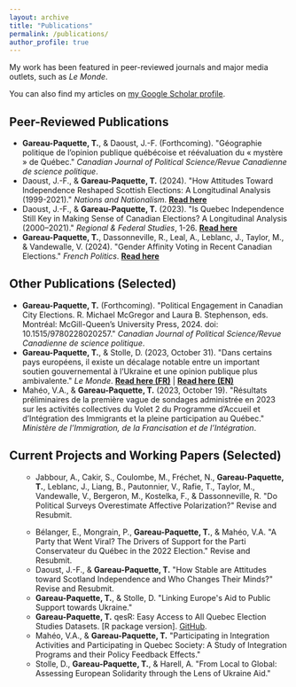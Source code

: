 ```yaml
---
layout: archive
title: "Publications"
permalink: /publications/
author_profile: true
---
```



<p>
My work has been featured in peer-reviewed journals and major media outlets, such as <em>Le Monde</em>.
</p>

  <div class="wordwrap">You can also find my articles on <a href="{{site.author.googlescholar}}">my Google Scholar profile</a>.</div>

<div class="content-container">


<section id="publications">
  <h2>Peer-Reviewed Publications</h2>
  <ul>
    <li><strong>Gareau-Paquette, T.</strong>, & Daoust, J.-F. (Forthcoming). "Géographie politique de l’opinion publique québécoise et réévaluation du « mystère » de Québec." <em>Canadian Journal of Political Science/Revue Canadienne de science politique</em>.</li>
    <li>Daoust, J.-F., & <strong>Gareau-Paquette, T.</strong> (2024). "How Attitudes Toward Independence Reshaped Scottish Elections: A Longitudinal Analysis (1999-2021)." <em>Nations and Nationalism</em>. <a href="https://onlinelibrary.wiley.com/doi/10.1111/nana.13062?af=R" target="_blank" style="font-weight: bold;">Read here</a></li>
    <li>Daoust, J.-F., & <strong>Gareau-Paquette, T.</strong> (2023). "Is Quebec Independence Still Key in Making Sense of Canadian Elections? A Longitudinal Analysis (2000–2021)." <em>Regional & Federal Studies</em>, 1-26. <a href="https://www.tandfonline.com/eprint/K4ZI95VIEVNGGXEKSQRG/full?target=10.1080/13597566.2023.2233422" target="_blank" style="font-weight: bold;">Read here</a></li>
    <li><strong>Gareau-Paquette, T.</strong>, Dassonneville, R., Leal, A., Leblanc, J., Taylor, M., & Vandewalle, V. (2024). "Gender Affinity Voting in Recent Canadian Elections." <em>French Politics</em>. <a href="https://doi.org/10.1057/s41253-024-00236-5" target="_blank" style="font-weight: bold;">Read here</a></li>
  </ul>

  <h2>Other Publications (Selected)</h2>
  <ul>
    <li><strong>Gareau-Paquette, T.</strong> (Forthcoming). "Political Engagement in Canadian City Elections. R. Michael McGregor and Laura B. Stephenson, eds. Montréal: McGill-Queen’s University Press, 2024. doi: 10.1515/9780228020257." <em>Canadian Journal of Political Science/Revue Canadienne de science politique</em>.</li>
    <li><strong>Gareau-Paquette, T.</strong>, & Stolle, D. (2023, October 31). "Dans certains pays européens, il existe un décalage notable entre un important soutien gouvernemental à l’Ukraine et une opinion publique plus ambivalente." <em>Le Monde</em>. 
      <a href="https://www.lemonde.fr/idees/article/2023/10/31/dans-certains-pays-europeens-il-existe-un-decalage-notable-entre-un-important-soutien-gouvernemental-a-l-ukraine-et-une-opinion-publique-plus-ambivalente_6197521_3232.html" target="_blank" style="font-weight: bold;">Read here (FR)</a> | 
      <a href="https://www.lemonde.fr/en/opinion/article/2023/10/31/in-some-european-countries-there-is-a-significant-discrepancy-between-strong-government-support-for-ukraine-and-more-ambivalent-public-opinion_6217360_23.html" target="_blank" style="font-weight: bold;">Read here (EN)</a>
    </li>
 <li>Mahéo, V.A., & <strong>Gareau-Paquette, T.</strong> (2023, October 19). "Résultats préliminaires de la première vague de sondages administrée en 2023 sur les activités collectives du Volet 2 du Programme d’Accueil et d’Intégration des Immigrants et la pleine participation au Québec." <em>Ministère de l’Immigration, de la Francisation et de l’Intégration</em>.</li>
  </ul>
  

<h2>Current Projects and Working Papers (Selected)</h2>
<ul>
  
* Jabbour, A., Cakir, S., Coulombe, M., Fréchet, N., <strong>Gareau-Paquette, T.</strong>, Leblanc, J., Liang, B., Pautonnier, V., Rafie, T., Taylor, M., Vandewalle, V., Bergeron, M., Kostelka, F., & Dassonneville, R. "Do Political Surveys Overestimate Affective Polarization?" Revise and Resubmit.
    
    <li>Bélanger, E., Mongrain, P., <strong>Gareau-Paquette, T.</strong>, & Mahéo, V.A. "A Party that Went Viral? The Drivers of Support for the Parti Conservateur du Québec in the 2022 Election." Revise and Resubmit.
    
    <li>Daoust, J.-F., & <strong>Gareau-Paquette, T.</strong> "How Stable are Attitudes toward Scotland Independence and Who Changes Their Minds?" Revise and Resubmit.
  
    <li><strong>Gareau-Paquette, T.</strong>, & Stolle, D. "Linking Europe's Aid to Public Support towards Ukraine."</li>
  
    <li><strong>Gareau-Paquette, T.</strong> qesR: Easy Access to All Quebec Election Studies Datasets. [R package version]. <a href="https://github.com/ThomasGareau/qesR" target="_blank">GitHub</a>.</li>
  
    <li>Mahéo, V.A., & <strong>Gareau-Paquette, T.</strong> "Participating in Integration Activities and Participating in Quebec Society: A Study of Integration Programs and their Policy Feedback Effects."</li>
  
  <li>Stolle, D., <strong>Gareau-Paquette, T.</strong>, & Harell, A. "From Local to Global: Assessing European Solidarity through the Lens of Ukraine Aid."</li>

 </ul>
